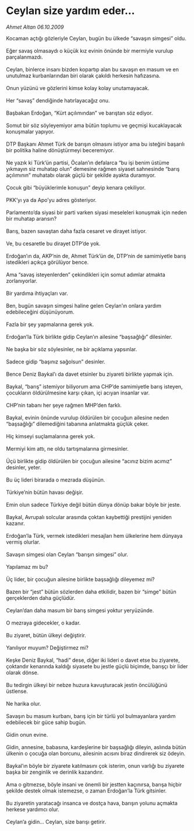 # Ceylan size yardım eder...

*Ahmet Altan 06.10.2009*

<div class="taraf_structure_2col_1zq">
<div class="margen_n">



 <p>Kocaman açtığı gözleriyle Ceylan, bugün bu ülkede “savaşın simgesi” oldu. <br/><br/>Eğer savaş olmasaydı o küçük kız evinin önünde bir mermiyle vurulup parçalanmazdı. <br/><br/>Ceylan, binlerce insanı bizden kopartıp alan bu savaşın en masum ve en unutulmaz kurbanlarından biri olarak çakıldı herkesin hafızasına. <br/><br/>Onun yüzünü ve gözlerini kimse kolay kolay unutamayacak. <br/><br/>Her “savaş” dendiğinde hatırlayacağız onu. <br/><br/>Başbakan Erdoğan, “Kürt açılımından” ve barıştan söz ediyor. <br/><br/>Somut bir söz söyleyemiyor ama bütün toplumu ve geçmişi kucaklayacak konuşmalar yapıyor. <br/><br/>DTP Başkanı Ahmet Türk de barışın olmasını istiyor ama bu isteğini başarılı bir politika haline dönüştürmeyi beceremiyor. <br/><br/>Ne yazık ki Türk’ün partisi, Öcalan’ın defalarca “bu işi benim üstüme yıkmayın siz muhatap olun” demesine rağmen siyaset sahnesinde “barış açılımının” muhatabı olarak güçlü bir şekilde ayakta duramıyor. <br/><br/>Çocuk gibi “büyüklerimle konuşun” deyip kenara çekiliyor. <br/><br/>PKK’yı ya da Apo’yu adres gösteriyor. <br/><br/>Parlamento’da siyasi bir parti varken siyasi meseleleri konuşmak için neden bir muhatap aransın? <br/><br/>Barış, bazen savaştan daha fazla cesaret ve dirayet istiyor. <br/><br/>Ve, bu cesaretle bu dirayet DTP’de yok. <br/><br/>Erdoğan’ın da, AKP’nin de, Ahmet Türk’ün de, DTP’nin de samimiyetle barış istedikleri açıkça görülüyor bence. <br/><br/>Ama “savaş isteyenlerden” çekindikleri için somut adımlar atmakta zorlanıyorlar. <br/><br/>Bir yardıma ihtiyaçları var. <br/><br/>Ben, bugün savaşın simgesi haline gelen Ceylan’ın onlara yardım edebileceğini düşünüyorum. <br/><br/>Fazla bir şey yapmalarına gerek yok. <br/><br/>Erdoğan’la Türk birlikte gidip Ceylan’ın ailesine “başsağlığı” dilesinler. <br/><br/>Ne başka bir söz söylesinler, ne bir açıklama yapsınlar. <br/><br/>Sadece gidip “başınız sağolsun” desinler. <br/><br/>Bence Deniz Baykal’ı da davet etsinler bu ziyareti birlikte yapmak için. <br/><br/>Baykal, “barış” istemiyor biliyorum ama CHP’de samimiyetle barış isteyen, çocukların öldürülmesine karşı çıkan, içi acıyan insanlar var. <br/><br/>CHP’nin tabanı her şeye rağmen MHP’den farklı. <br/><br/>Baykal, evinin önünde vurulup öldürülen bir çocuğun ailesine neden “başsağlığı” dilemediğini tabanına anlatmakta güçlük çeker. <br/><br/>Hiç kimseyi suçlamalarına gerek yok. <br/><br/>Mermiyi kim attı, ne oldu tartışmalarına girmesinler. <br/><br/>Üçü birlikte gidip öldürülen bir çocuğun ailesine “acınız bizim acımız” desinler, yeter. <br/><br/>Bu üç lideri birarada o mezrada düşünün. <br/><br/>Türkiye’nin bütün havası değişir. <br/><br/>Emin olun sadece Türkiye değil bütün dünya dönüp bakar böyle bir jeste. <br/><br/>Baykal, Avrupalı solcular arasında çoktan kaybettiği prestijini yeniden kazanır. <br/><br/>Erdoğan’la Türk, vermek istedikleri mesajları hem ülkelerine hem dünyaya vermiş olurlar. <br/><br/>Savaşın simgesi olan Ceylan “barışın simgesi” olur. <br/><br/>Yapılamaz mı bu? <br/><br/>Üç lider, bir çocuğun ailesine birlikte başsağlığı dileyemez mi? <br/><br/>Bazen bir “jest” bütün sözlerden daha etkilidir, bazen bir “simge” bütün gerçeklerden daha güçlüdür. <br/><br/>Ceylan’dan daha masum bir barış simgesi yoktur yeryüzünde. <br/><br/>O mezraya gidecekler, o kadar. <br/><br/>Bu ziyaret, bütün ülkeyi değiştirir. <br/><br/>Yanılıyor muyum? Değiştirmez mi? <br/><br/>Keşke Deniz Baykal, “hadi” dese, diğer iki lideri o davet etse bu ziyarete, çoktandır kenarında kaldığı siyasete bu jestle güçlü biçimde, barışçı bir lider olarak dönse. <br/><br/>Bu tedirgin ülkeyi bir nebze huzura kavuşturacak jestin öncülüğünü üstlense. <br/><br/>Ne harika olur. <br/><br/>Savaşın bu masum kurbanı, barış için bir türlü yol bulmayanlara yardım edebilecek bir güce sahip bugün. <br/><br/>Gidin onun evine. <br/><br/>Gidin, annesine, babasına, kardeşlerine bir başsağlığı dileyin, aslında bütün ülkenin o çocuğa olan borcunu, ailesinin acısını biraz dindirerek siz ödeyin. <br/><br/>Baykal’ın böyle bir ziyarete katılmasını çok isterim, onun varlığı bu ziyarete başka bir zenginlik ve derinlik kazandırır. <br/><br/>Ama o gitmezse, böyle insani ve önemli bir jestten kaçınırsa, barışa hiçbir şekilde destek olmak istemezse, o zaman Erdoğan’la Türk gitsinler. <br/><br/>Bu ziyaretin yaratacağı insanca ve dostça hava, barışın yolunu açmakta herkese yardımcı olur. <br/><br/>Ceylan’a gidin... Ceylan, size barışı getirir.</p>
<br/>
<br/>
<br/>



<br/>


<div id="taraf_not">
</div>

</div>


</div>
